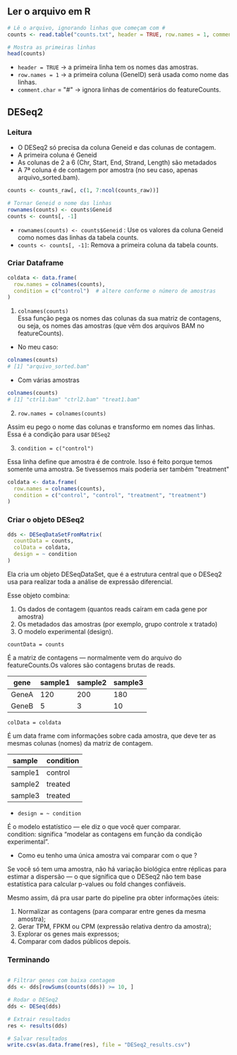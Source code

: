 ## Ler o arquivo em R

```R
# Lê o arquivo, ignorando linhas que começam com #
counts <- read.table("counts.txt", header = TRUE, row.names = 1, comment.char = "#")

# Mostra as primeiras linhas
head(counts)
```

- `header = TRUE` → a primeira linha tem os nomes das amostras.
- `row.names = 1` → a primeira coluna (GeneID) será usada como nome das linhas.
- `comment.char` = "#" → ignora linhas de comentários do featureCounts.

## DESeq2

### Leitura 
- O DESeq2 só precisa da coluna Geneid e das colunas de contagem.
- A primeira coluna é Geneid
- As colunas de 2 a 6 (Chr, Start, End, Strand, Length) são metadados
- A 7ª coluna é de contagem por amostra (no seu caso, apenas arquivo_sorted.bam).

```R
counts <- counts_raw[, c(1, 7:ncol(counts_raw))]

# Tornar Geneid o nome das linhas
rownames(counts) <- counts$Geneid
counts <- counts[, -1]
```
- `rownames(counts) <- counts$Geneid` : Use os valores da coluna Geneid como nomes das linhas da tabela counts.
- `counts <- counts[, -1]`: Remova a primeira coluna da tabela counts.

### Criar Dataframe 

```R
coldata <- data.frame(
  row.names = colnames(counts),
  condition = c("control")  # altere conforme o número de amostras
)
```

1) `colnames(counts)`<br>
Essa função pega os nomes das colunas da sua matriz de contagens, ou seja, os nomes das amostras (que vêm dos arquivos BAM no featureCounts).

- No meu caso: 
```R
colnames(counts)
# [1] "arquivo_sorted.bam"
```

- Com várias amostras
```R
colnames(counts)
# [1] "ctrl1.bam" "ctrl2.bam" "treat1.bam"
```

2) `row.names = colnames(counts)`

Assim eu pego o nome das colunas e transformo em nomes das linhas. Essa é a condição para usar `DESeq2`

3) `condition = c("control")`

Essa linha define que amostra é de controle. Isso é feito porque temos somente uma amostra. Se tivessemos mais poderia ser também "treatment"

```R
coldata <- data.frame(
  row.names = colnames(counts),
  condition = c("control", "control", "treatment", "treatment")
)
```

### Criar o objeto DESeq2

```R
dds <- DESeqDataSetFromMatrix(
  countData = counts,
  colData = coldata,
  design = ~ condition
)
```

Ela cria um objeto DESeqDataSet, que é a estrutura central que o DESeq2 usa para realizar toda a análise de expressão diferencial.

Esse objeto combina:
1) Os dados de contagem (quantos reads caíram em cada gene por amostra)<br>
2) Os metadados das amostras (por exemplo, grupo controle x tratado)<br>
3) O modelo experimental (design).

`countData = counts`

É a matriz de contagens — normalmente vem do arquivo do featureCounts.Os valores são contagens brutas de reads.

| gene  | sample1 | sample2 | sample3 |
| ----- | ------- | ------- | ------- |
| GeneA | 120     | 200     | 180     |
| GeneB | 5       | 3       | 10      |


`colData = coldata`

É um data frame com informações sobre cada amostra, que deve ter as mesmas colunas (nomes) da matriz de contagem.

| sample  | condition |
| ------- | --------- |
| sample1 | control   |
| sample2 | treated   |
| sample3 | treated   |


- `design = ~ condition`

É o modelo estatístico — ele diz o que você quer comparar.<br>
condition: significa “modelar as contagens em função da condição experimental”.

- Como eu tenho uma única amostra vai comparar com o que ?

Se você só tem uma amostra, não há variação biológica entre réplicas para estimar a dispersão — o que significa que o DESeq2 não tem base estatística para calcular p-values ou fold changes confiáveis.

Mesmo assim, dá pra usar parte do pipeline pra obter informações úteis:
1) Normalizar as contagens (para comparar entre genes da mesma amostra);
2) Gerar TPM, FPKM ou CPM (expressão relativa dentro da amostra);
3) Explorar os genes mais expressos;
4) Comparar com dados públicos depois.

### Terminando

```R

# Filtrar genes com baixa contagem
dds <- dds[rowSums(counts(dds)) >= 10, ]

# Rodar o DESeq2
dds <- DESeq(dds)

# Extrair resultados
res <- results(dds)

# Salvar resultados
write.csv(as.data.frame(res), file = "DESeq2_results.csv")
```







